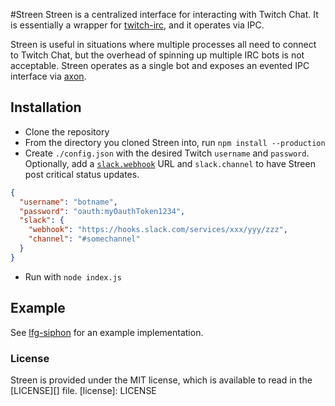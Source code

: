 #Streen
Streen is a centralized interface for interacting with Twitch Chat. It is essentially a wrapper for 
[twitch-irc](https://github.com/twitch-irc/twitch-irc), and it operates via IPC.

Streen is useful in situations where multiple processes all need to connect to Twitch Chat, 
but the overhead of spinning up multiple IRC bots is not acceptable. Streen operates as a single bot and exposes
an evented IPC interface via [axon](https://github.com/tj/axon).

## Installation
- Clone the repository
- From the directory you cloned Streen into, run `npm install --production`
- Create `./config.json` with the desired Twitch `username` and `password`. Optionally, add a 
[`slack.webhook`](https://my.slack.com/services/new/incoming-webhook/) URL and `slack.channel` 
to have Streen post critical status updates.
```json
{
  "username": "botname",
  "password": "oauth:myOauthToken1234",
  "slack": {
    "webhook": "https://hooks.slack.com/services/xxx/yyy/zzz",
    "channel": "#somechannel"
  }
}
```
- Run with `node index.js`

## Example
See [lfg-siphon](https://github.com/SupportClass/lfg-siphon) for an example implementation.

### License
Streen is provided under the MIT license, which is available to read in the [LICENSE][] file.
[license]: LICENSE
